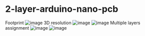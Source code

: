 # 2-layer-arduino-nano-pcb
Footprint
![image](https://user-images.githubusercontent.com/106928243/188239356-41cdd1f8-fa9e-4ea6-a0c3-f902fdc911d5.png)
 3D resolution
![image](https://user-images.githubusercontent.com/106928243/188239301-4c932371-0233-4453-9a9d-69663f7a8673.png)
![image](https://user-images.githubusercontent.com/106928243/188239231-de2495e4-6957-431b-b0aa-c6ff7d82bd2b.png)
Multiple layers assignment
![image](https://user-images.githubusercontent.com/106928243/188239536-d7e2e38f-8a0f-4f29-9174-6f0e553f71c1.png)
![image](https://user-images.githubusercontent.com/106928243/188239573-8eadbb68-5600-4736-ab93-3d750eaf14e7.png)

